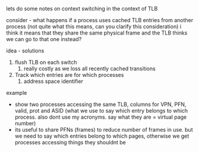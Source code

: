 lets do some notes on context switching in the context of TLB

consider - what happens if a process uses cached TLB entries from another process (not quite what this means, can you clarify this consideration) i think it means that they share the same physical frame and the TLB thinks we can go to that one instead?

idea - solutions
1. flush TLB on each switch
	1. really costly as we loss all recently cached transitions
2. Track which entries are for which processes
	1. address space identifier

example
- show two processes accessing the same TLB, columns for VPN, PFN, valid, prot and ASID (what we use to say which entry belongs to which process. also dont use my acronyms. say what they are = virtual page number)
- its useful to share PFNs (frames) to reduce number of frames in use. but we need to say which entries belong to which pages, otherwise we get processes accessing things they shouldnt be